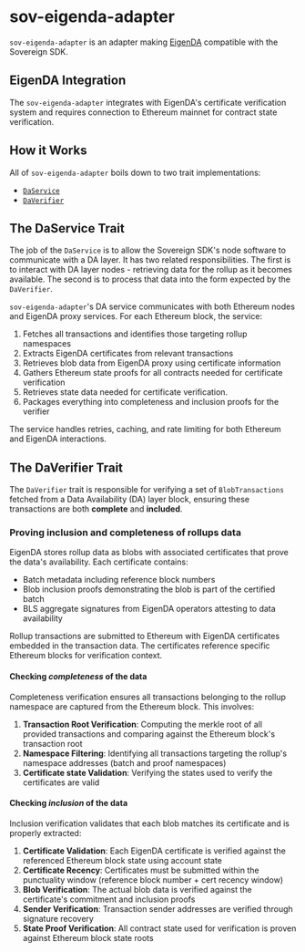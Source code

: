 # sov-eigenda-adapter

`sov-eigenda-adapter` is an adapter making [EigenDA](https://docs.eigencloud.xyz/products/eigenda/core-concepts/overview) compatible with the Sovereign SDK.

## EigenDA Integration

The `sov-eigenda-adapter` integrates with EigenDA's certificate verification system and requires connection to Ethereum mainnet for contract state verification.

## How it Works

All of `sov-eigenda-adapter` boils down to two trait implementations:
 - [`DaService`](https://github.com/Sovereign-Labs/sovereign-sdk/blob/nightly/crates/rollup-interface/src/node/da.rs#L112)
 - [`DaVerifier`](https://github.com/Sovereign-Labs/sovereign-sdk/blob/nightly/crates/rollup-interface/src/state_machine/da.rs#L56)

## The DaService Trait

The job of the `DaService` is to allow the Sovereign SDK's node software to communicate with a DA layer. It has two related responsibilities. The first is to interact with DA layer nodes - retrieving data for the rollup as it becomes available.
The second is to process that data into the form expected by the `DaVerifier`. 

`sov-eigenda-adapter`'s DA service communicates with both Ethereum nodes and EigenDA proxy services. 
For each Ethereum block, the service:

1. Fetches all transactions and identifies those targeting rollup namespaces
2. Extracts EigenDA certificates from relevant transactions
3. Retrieves blob data from EigenDA proxy using certificate information
4. Gathers Ethereum state proofs for all contracts needed for certificate verification
5. Retrieves state data needed for certificate verification.
6. Packages everything into completeness and inclusion proofs for the verifier

The service handles retries, caching, and rate limiting for both Ethereum and EigenDA interactions.

## The DaVerifier Trait

The `DaVerifier` trait is responsible for verifying a set of `BlobTransactions` fetched from a Data Availability (DA) layer block,
ensuring these transactions are both **complete** and **included**.

### Proving inclusion and completeness of rollups data

EigenDA stores rollup data as blobs with associated certificates that prove the data's availability. Each certificate contains:
- Batch metadata including reference block numbers
- Blob inclusion proofs demonstrating the blob is part of the certified batch
- BLS aggregate signatures from EigenDA operators attesting to data availability

Rollup transactions are submitted to Ethereum with EigenDA certificates embedded in the transaction data. The certificates reference specific Ethereum blocks for verification context.

#### Checking _completeness_ of the data

Completeness verification ensures all transactions belonging to the rollup namespace are captured from the Ethereum block. This involves:

1. **Transaction Root Verification**: Computing the merkle root of all provided transactions and comparing against the Ethereum block's transaction root
2. **Namespace Filtering**: Identifying all transactions targeting the rollup's namespace addresses (batch and proof namespaces)
3. **Certificate state Validation**: Verifying the states used to verify the certificates are valid

#### Checking _inclusion_ of the data

Inclusion verification validates that each blob matches its certificate and is properly extracted:

1. **Certificate Validation**: Each EigenDA certificate is verified against the referenced Ethereum block state using account state
2. **Certificate Recency**: Certificates must be submitted within the punctuality window (reference block number + cert recency window)
3. **Blob Verification**: The actual blob data is verified against the certificate's commitment and inclusion proofs
4. **Sender Verification**: Transaction sender addresses are verified through signature recovery
5. **State Proof Verification**: All contract state used for verification is proven against Ethereum block state roots
